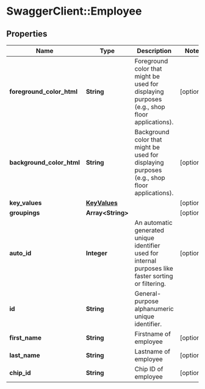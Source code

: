 # SwaggerClient::Employee

## Properties
Name | Type | Description | Notes
------------ | ------------- | ------------- | -------------
**foreground_color_html** | **String** | Foreground color that might be used for displaying purposes (e.g., shop floor applications). | [optional] 
**background_color_html** | **String** | Background color that might be used for displaying purposes (e.g., shop floor applications). | [optional] 
**key_values** | [**KeyValues**](KeyValues.md) |  | [optional] 
**groupings** | **Array&lt;String&gt;** |  | [optional] 
**auto_id** | **Integer** | An automatic generated unique identifier used for internal purposes like faster sorting or filtering. | [optional] 
**id** | **String** | General-purpose alphanumeric unique identifier. | 
**first_name** | **String** | Firstname of employee | [optional] 
**last_name** | **String** | Lastname of employee | [optional] 
**chip_id** | **String** | Chip ID of employee | [optional] 


